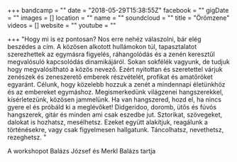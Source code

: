 +++
bandcamp = ""
date = "2018-05-29T15:38:55Z"
facebook = ""
gigDate = ""
images = []
location = ""
name = ""
soundcloud = ""
title = "Örömzene"
videos = []
website = ""
youtube = ""

+++
"Hogy mi is ez pontosan? Nos erre nehéz válaszolni, bár elég beszédes a cím. A közösen alkotott hullámokon túl, tapasztalatot szerezhettek az egymásra figyelés, ráhangolódás és a zenén keresztűl megvalósuló kapcsolódás dinamikájáról. Sokan sokfélék vagyunk, de tudjuk hogy megvalósítható a közös nevező. Ezért nyitottan és szeretettel várjuk zenészek és zeneszerető emberek részvételét, profikat és amatőröket egyaránt. Célunk, hogy közelebb hozzuk a zenét a mindennapi életünkhöz és az embereket egymáshoz.   Megismerkedünk világzenei hangszerekkel, kísérletezünk, közösen jammelünk. Ha van hangszered, hozd el, ha nincs gyere el és próbáld ki a meglévőket! Didgeridoo, doromb, ütős és fúvós hangszerek, gitár és minden ami csak eszedbe jut. Sztorikat, szövegeket, dalokat is hozhatsz, mesélhetsz. Ezeket együtt alakítjuk, reagálunk a történésekre, vagy csak figyelmesen hallgatunk. Táncolhatsz, nevethetsz, rezeghetsz. "  
  
A workshopot Balázs József és Merkl Balázs tartja